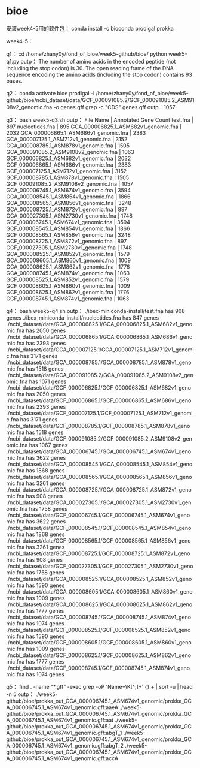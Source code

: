 # bioe

安装week4-5用的软件包：
conda install -c bioconda prodigal prokka

week4-5：

q1：
cd /home/zhany0y/fond_of_bioe/week5-github/bioe/
python week5-q1.py
outp：
The number of amino acids in the encoded peptide (not including the stop codon) is 30.
The open reading frame of the DNA sequence encoding the amino acids (including the stop codon) contains 93 bases.

q2：
conda activate bioe
prodigal -i /home/zhany0y/fond_of_bioe/week5-github/bioe/ncbi_dataset/data/GCF_000091085.2/GCF_000091085.2_ASM9108v2_genomic.fna -o genes.gff
grep -c "CDS" genes.gff
outp：1057

q3：
bash week5-q3.sh
outp：
File Name | Annotated Gene Count
test.fna | 897
nucleotides.fna | 895
GCA_000006825.1_ASM682v1_genomic.fna | 2032
GCA_000006865.1_ASM686v1_genomic.fna | 2383
GCA_000007125.1_ASM712v1_genomic.fna | 3152
GCA_000008785.1_ASM878v1_genomic.fna | 1505
GCA_000091085.2_ASM9108v2_genomic.fna | 1063
GCF_000006825.1_ASM682v1_genomic.fna | 2032
GCF_000006865.1_ASM686v1_genomic.fna | 2383
GCF_000007125.1_ASM712v1_genomic.fna | 3152
GCF_000008785.1_ASM878v1_genomic.fna | 1505
GCF_000091085.2_ASM9108v2_genomic.fna | 1057
GCA_000006745.1_ASM674v1_genomic.fna | 3594
GCA_000008545.1_ASM854v1_genomic.fna | 1866
GCA_000008565.1_ASM856v1_genomic.fna | 3248
GCA_000008725.1_ASM872v1_genomic.fna | 897
GCA_000027305.1_ASM2730v1_genomic.fna | 1748
GCF_000006745.1_ASM674v1_genomic.fna | 3594
GCF_000008545.1_ASM854v1_genomic.fna | 1866
GCF_000008565.1_ASM856v1_genomic.fna | 3248
GCF_000008725.1_ASM872v1_genomic.fna | 897
GCF_000027305.1_ASM2730v1_genomic.fna | 1748
GCA_000008525.1_ASM852v1_genomic.fna | 1579
GCA_000008605.1_ASM860v1_genomic.fna | 1009
GCA_000008625.1_ASM862v1_genomic.fna | 1776
GCA_000008745.1_ASM874v1_genomic.fna | 1063
GCF_000008525.1_ASM852v1_genomic.fna | 1579
GCF_000008605.1_ASM860v1_genomic.fna | 1009
GCF_000008625.1_ASM862v1_genomic.fna | 1776
GCF_000008745.1_ASM874v1_genomic.fna | 1063

q4：
bash week5-q4.sh
outp：
./ibex-miniconda-install/test.fna has 908 genes
./ibex-miniconda-install/nucleotides.fna has 847 genes
./ncbi_dataset/data/GCA_000006825.1/GCA_000006825.1_ASM682v1_genomic.fna has 2050 genes
./ncbi_dataset/data/GCA_000006865.1/GCA_000006865.1_ASM686v1_genomic.fna has 2393 genes
./ncbi_dataset/data/GCA_000007125.1/GCA_000007125.1_ASM712v1_genomic.fna has 3171 genes
./ncbi_dataset/data/GCA_000008785.1/GCA_000008785.1_ASM878v1_genomic.fna has 1518 genes
./ncbi_dataset/data/GCA_000091085.2/GCA_000091085.2_ASM9108v2_genomic.fna has 1071 genes
./ncbi_dataset/data/GCF_000006825.1/GCF_000006825.1_ASM682v1_genomic.fna has 2050 genes
./ncbi_dataset/data/GCF_000006865.1/GCF_000006865.1_ASM686v1_genomic.fna has 2393 genes
./ncbi_dataset/data/GCF_000007125.1/GCF_000007125.1_ASM712v1_genomic.fna has 3171 genes
./ncbi_dataset/data/GCF_000008785.1/GCF_000008785.1_ASM878v1_genomic.fna has 1518 genes
./ncbi_dataset/data/GCF_000091085.2/GCF_000091085.2_ASM9108v2_genomic.fna has 1067 genes
./ncbi_dataset/data/GCA_000006745.1/GCA_000006745.1_ASM674v1_genomic.fna has 3622 genes
./ncbi_dataset/data/GCA_000008545.1/GCA_000008545.1_ASM854v1_genomic.fna has 1868 genes
./ncbi_dataset/data/GCA_000008565.1/GCA_000008565.1_ASM856v1_genomic.fna has 3261 genes
./ncbi_dataset/data/GCA_000008725.1/GCA_000008725.1_ASM872v1_genomic.fna has 908 genes
./ncbi_dataset/data/GCA_000027305.1/GCA_000027305.1_ASM2730v1_genomic.fna has 1758 genes
./ncbi_dataset/data/GCF_000006745.1/GCF_000006745.1_ASM674v1_genomic.fna has 3622 genes
./ncbi_dataset/data/GCF_000008545.1/GCF_000008545.1_ASM854v1_genomic.fna has 1868 genes
./ncbi_dataset/data/GCF_000008565.1/GCF_000008565.1_ASM856v1_genomic.fna has 3261 genes
./ncbi_dataset/data/GCF_000008725.1/GCF_000008725.1_ASM872v1_genomic.fna has 908 genes
./ncbi_dataset/data/GCF_000027305.1/GCF_000027305.1_ASM2730v1_genomic.fna has 1758 genes
./ncbi_dataset/data/GCA_000008525.1/GCA_000008525.1_ASM852v1_genomic.fna has 1590 genes
./ncbi_dataset/data/GCA_000008605.1/GCA_000008605.1_ASM860v1_genomic.fna has 1009 genes
./ncbi_dataset/data/GCA_000008625.1/GCA_000008625.1_ASM862v1_genomic.fna has 1777 genes
./ncbi_dataset/data/GCA_000008745.1/GCA_000008745.1_ASM874v1_genomic.fna has 1074 genes
./ncbi_dataset/data/GCF_000008525.1/GCF_000008525.1_ASM852v1_genomic.fna has 1590 genes
./ncbi_dataset/data/GCF_000008605.1/GCF_000008605.1_ASM860v1_genomic.fna has 1009 genes
./ncbi_dataset/data/GCF_000008625.1/GCF_000008625.1_ASM862v1_genomic.fna has 1777 genes
./ncbi_dataset/data/GCF_000008745.1/GCF_000008745.1_ASM874v1_genomic.fna has 1074 genes


q5：
find . -name "*.gff" -exec grep -oP 'Name=\K[^;]+' {} + | sort -u | head -n 5
outp：
./week5-github/bioe/prokka_out_GCA_000006745.1_ASM674v1_genomic/prokka_GCA_000006745.1_ASM674v1_genomic.gff:aaeA
./week5-github/bioe/prokka_out_GCA_000006745.1_ASM674v1_genomic/prokka_GCA_000006745.1_ASM674v1_genomic.gff:aat
./week5-github/bioe/prokka_out_GCA_000006745.1_ASM674v1_genomic/prokka_GCA_000006745.1_ASM674v1_genomic.gff:abgT_1
./week5-github/bioe/prokka_out_GCA_000006745.1_ASM674v1_genomic/prokka_GCA_000006745.1_ASM674v1_genomic.gff:abgT_2
./week5-github/bioe/prokka_out_GCA_000006745.1_ASM674v1_genomic/prokka_GCA_000006745.1_ASM674v1_genomic.gff:accA




